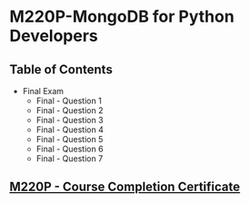 # M220P-MongoDB for Python Developers
## Table of Contents
- Final Exam
  * Final - Question 1
  * Final - Question 2
  * Final - Question 3
  * Final - Question 4
  * Final - Question 5
  * Final - Question 6
  * Final - Question 7


## <a href='http://university.mongodb.com/course_completion/a8d2735e-dbf2-417c-afad-2c45f09c09a2'>M220P - Course Completion Certificate</a>